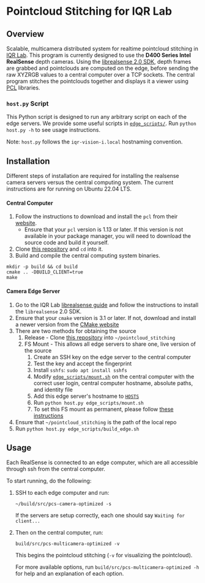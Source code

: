 # Pointcloud Stitching for IQR Lab

## Overview
Scalable, multicamera distributed system for realtime pointcloud stitching in [IQR Lab](https://iqr-lab.github.io/). This program is currently designed to use the **D400 Series Intel RealSense** depth cameras. Using the [librealsense 2.0 SDK](https://github.com/IntelRealSense/librealsense), depth frames are grabbed and pointclouds are computed on the edge, before sending the raw XYZRGB values to a central computer over a TCP sockets. The central program stitches the pointclouds together and displays it a viewer using [PCL](http://pointclouds.org/) libraries.

### `host.py` Script
This Python script is designed to run any arbitrary script on each of the edge servers. We provide some useful scripts in [`edge_scripts/`](./edge_scripts). Run `python host.py -h` to see usage instructions.

Note: `host.py` follows the `iqr-vision-i.local` hostnaming convention.

## Installation
Different steps of installation are required for installing the realsense camera servers versus the central computing system. The current instructions are for running on Ubuntu 22.04 LTS.

#### Central Computer
1. Follow the instructions to download and install the `pcl` from their [website](https://pointclouds.org/downloads/). 
    - Ensure that your `pcl` version is 1.13 or later. If this version is not available in your package manager, you will need to download the source code and build it yourself.
1. Clone [this repository](https://github.com/iqr-lab/pointcloud_stitching) and `cd` into it.
1. Build and compile the central computing system binaries.
  ```
  mkdir -p build && cd build
  cmake .. -DBUILD_CLIENT=true
  make
  ```

#### Camera Edge Server
1. Go to the IQR Lab [librealsense guide](https://iqr-lab.github.io/docs/computer-vision/intel-realsense.html) and follow the instructions to install the `librealsense` 2.0 SDK.
1. Ensure that your `cmake` version is 3.1 or later. If not, download and install a newer version from the [CMake website](https://cmake.org/download/)
1. There are two methods for obtaining the source
    1. Release - Clone [this repository](https://github.com/iqr-lab/pointcloud_stitching) into `~/pointcloud_stitching`
    1. FS Mount - This allows all edge servers to share one, live version of the source
        1. Create an SSH key on the edge server to the central computer
        1. Test the key and accept the fingerprint
        1. Install `sshfs`: `sudo apt install sshfs`
        1. Modify [`edge_scripts/mount.sh`](edge_scripts/mount.sh) on the central computer with the correct user login, central computer hostname, absolute paths, and identity file
        1. Add this edge server's hostname to [`HOSTS`](/HOSTS)
        1. Run `python host.py edge_scripts/mount.sh`
        1. To set this FS mount as permanent, please follow [these instructions](https://www.digitalocean.com/community/tutorials/how-to-use-sshfs-to-mount-remote-file-systems-over-ssh#step-3-permanently-mounting-the-remote-filesystem)
1. Ensure that `~/pointcloud_stitching` is the path of the local repo
1. Run `python host.py edge_scripts/build_edge.sh`

## Usage
Each RealSense is connected to an edge computer, which are all accessible through ssh from the central computer. 

To start running, do the following:

1. SSH to each edge computer and run:
    ```
    ~/build/src/pcs-camera-optimized -s
    ```
  
    If the servers are setup correctly, each one should say `Waiting for client...` 
1. Then on the central computer, run:
    ```
    build/src/pcs-multicamera-optimized -v
    ```

    This begins the pointcloud stitching (`-v` for visualizing the pointcloud). 
    
    For more available options, run `build/src/pcs-multicamera-optimized -h` for help and an explanation of each option.